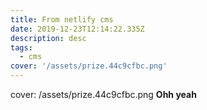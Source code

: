 ```yaml
---
title: From netlify cms
date: 2019-12-23T12:14:22.335Z
description: desc
tags:
  - cms
cover: '/assets/prize.44c9cfbc.png'
---
```


cover: /assets/prize.44c9cfbc.png
**Ohh yeah**
